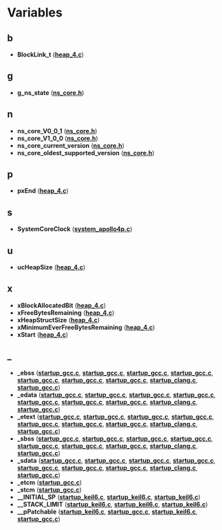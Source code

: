 
# Variables



## b

* **BlockLink\_t** ([**heap\_4.c**](heap__4_8c.md))


## g

* **g\_ns\_state** ([**ns\_core.h**](ns__core_8h.md))


## n

* **ns\_core\_V0\_0\_1** ([**ns\_core.h**](ns__core_8h.md))
* **ns\_core\_V1\_0\_0** ([**ns\_core.h**](ns__core_8h.md))
* **ns\_core\_current\_version** ([**ns\_core.h**](ns__core_8h.md))
* **ns\_core\_oldest\_supported\_version** ([**ns\_core.h**](ns__core_8h.md))


## p

* **pxEnd** ([**heap\_4.c**](heap__4_8c.md))


## s

* **SystemCoreClock** ([**system\_apollo4p.c**](system__apollo4p_8c.md))


## u

* **ucHeapSize** ([**heap\_4.c**](heap__4_8c.md))


## x

* **xBlockAllocatedBit** ([**heap\_4.c**](heap__4_8c.md))
* **xFreeBytesRemaining** ([**heap\_4.c**](heap__4_8c.md))
* **xHeapStructSize** ([**heap\_4.c**](heap__4_8c.md))
* **xMinimumEverFreeBytesRemaining** ([**heap\_4.c**](heap__4_8c.md))
* **xStart** ([**heap\_4.c**](heap__4_8c.md))


## _

* **\_ebss** ([**startup\_gcc.c**](apollo3_2gcc_2startup__gcc_8c.md), [**startup\_gcc.c**](apollo3_2startup__gcc_8c.md), [**startup\_gcc.c**](apollo3p_2gcc_2startup__gcc_8c.md), [**startup\_gcc.c**](apollo4l_2gcc_2startup__gcc_8c.md), [**startup\_gcc.c**](apollo4p_2gcc_2startup__gcc_8c.md), [**startup\_gcc.c**](apollo510_2gcc_2startup__gcc_8c.md), [**startup\_gcc.c**](apollo5a_2gcc_2startup__gcc_8c.md), [**startup\_clang.c**](startup__clang_8c.md), [**startup\_gcc.c**](apollo5b_2gcc_2startup__gcc_8c.md))
* **\_edata** ([**startup\_gcc.c**](apollo3_2gcc_2startup__gcc_8c.md), [**startup\_gcc.c**](apollo3_2startup__gcc_8c.md), [**startup\_gcc.c**](apollo3p_2gcc_2startup__gcc_8c.md), [**startup\_gcc.c**](apollo4l_2gcc_2startup__gcc_8c.md), [**startup\_gcc.c**](apollo4p_2gcc_2startup__gcc_8c.md), [**startup\_gcc.c**](apollo510_2gcc_2startup__gcc_8c.md), [**startup\_gcc.c**](apollo5a_2gcc_2startup__gcc_8c.md), [**startup\_clang.c**](startup__clang_8c.md), [**startup\_gcc.c**](apollo5b_2gcc_2startup__gcc_8c.md))
* **\_etext** ([**startup\_gcc.c**](apollo3_2gcc_2startup__gcc_8c.md), [**startup\_gcc.c**](apollo3_2startup__gcc_8c.md), [**startup\_gcc.c**](apollo3p_2gcc_2startup__gcc_8c.md), [**startup\_gcc.c**](apollo4l_2gcc_2startup__gcc_8c.md), [**startup\_gcc.c**](apollo4p_2gcc_2startup__gcc_8c.md), [**startup\_gcc.c**](apollo510_2gcc_2startup__gcc_8c.md), [**startup\_gcc.c**](apollo5a_2gcc_2startup__gcc_8c.md), [**startup\_clang.c**](startup__clang_8c.md), [**startup\_gcc.c**](apollo5b_2gcc_2startup__gcc_8c.md))
* **\_sbss** ([**startup\_gcc.c**](apollo3_2gcc_2startup__gcc_8c.md), [**startup\_gcc.c**](apollo3_2startup__gcc_8c.md), [**startup\_gcc.c**](apollo3p_2gcc_2startup__gcc_8c.md), [**startup\_gcc.c**](apollo4l_2gcc_2startup__gcc_8c.md), [**startup\_gcc.c**](apollo4p_2gcc_2startup__gcc_8c.md), [**startup\_gcc.c**](apollo510_2gcc_2startup__gcc_8c.md), [**startup\_gcc.c**](apollo5a_2gcc_2startup__gcc_8c.md), [**startup\_clang.c**](startup__clang_8c.md), [**startup\_gcc.c**](apollo5b_2gcc_2startup__gcc_8c.md))
* **\_sdata** ([**startup\_gcc.c**](apollo3_2gcc_2startup__gcc_8c.md), [**startup\_gcc.c**](apollo3_2startup__gcc_8c.md), [**startup\_gcc.c**](apollo3p_2gcc_2startup__gcc_8c.md), [**startup\_gcc.c**](apollo4l_2gcc_2startup__gcc_8c.md), [**startup\_gcc.c**](apollo4p_2gcc_2startup__gcc_8c.md), [**startup\_gcc.c**](apollo510_2gcc_2startup__gcc_8c.md), [**startup\_gcc.c**](apollo5a_2gcc_2startup__gcc_8c.md), [**startup\_clang.c**](startup__clang_8c.md), [**startup\_gcc.c**](apollo5b_2gcc_2startup__gcc_8c.md))
* **\_etcm** ([**startup\_gcc.c**](apollo3p_2gcc_2startup__gcc_8c.md))
* **\_stcm** ([**startup\_gcc.c**](apollo3p_2gcc_2startup__gcc_8c.md))
* **\_\_INITIAL\_SP** ([**startup\_keil6.c**](apollo510_2armclang_2startup__keil6_8c.md), [**startup\_keil6.c**](apollo5a_2armclang_2startup__keil6_8c.md), [**startup\_keil6.c**](apollo5b_2armclang_2startup__keil6_8c.md))
* **\_\_STACK\_LIMIT** ([**startup\_keil6.c**](apollo510_2armclang_2startup__keil6_8c.md), [**startup\_keil6.c**](apollo5a_2armclang_2startup__keil6_8c.md), [**startup\_keil6.c**](apollo5b_2armclang_2startup__keil6_8c.md))
* **\_\_pPatchable** ([**startup\_keil6.c**](apollo510_2armclang_2startup__keil6_8c.md), [**startup\_gcc.c**](apollo510_2gcc_2startup__gcc_8c.md), [**startup\_keil6.c**](apollo5b_2armclang_2startup__keil6_8c.md), [**startup\_gcc.c**](apollo5b_2gcc_2startup__gcc_8c.md))




